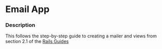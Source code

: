 # Email App

### Description
This follows the step-by-step guide to creating a mailer and views from section 2.1 of the [Rails Guides](https://guides.rubyonrails.org/action_mailer_basics.html#sending-emails)




